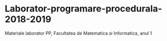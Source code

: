 # Laborator-programare-procedurala-2018-2019

Materiale laborator PP, Facultatea de Matematica si Informatica, anul 1
